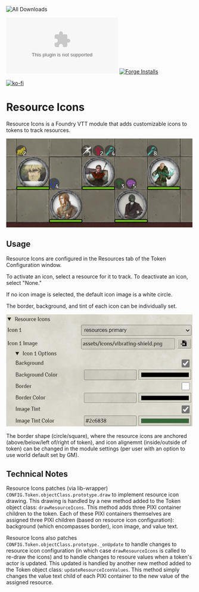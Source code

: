 ![All Downloads](https://img.shields.io/github/downloads/jessev14/resource-icons/total?style=for-the-badge)

![Latest Release Download Count](https://img.shields.io/github/downloads/jessev14/resource-icons/latest/RI.zip)
[![Forge Installs](https://img.shields.io/badge/dynamic/json?label=Forge%20Installs&query=package.installs&suffix=%25&url=https%3A%2F%2Fforge-vtt.com%2Fapi%2Fbazaar%2Fpackage%2Fresource-icons&colorB=4aa94a)](https://forge-vtt.com/bazaar#package=resource-icons)

[![ko-fi](https://ko-fi.com/img/githubbutton_sm.svg)](https://ko-fi.com/jessev14)


# Resource Icons

Resource Icons is a Foundry VTT module that adds customizable icons to tokens to track resources.

<img src="/img/demo.png" width="500"/>

## Usage

Resource Icons are configured in the Resources tab of the Token Configuration window.

To activate an icon, select a resource for it to track. To deactivate an icon, select "None."

If no icon image is selected, the default icon image is a white circle.

The border, background, and tint of each icon can be individually set.

<img src="/img/config2.png" width="500"/>

The border shape (circle/square), where the resource icons are anchored (above/below/left of/right of token), and icon alignemnt (inside/outside of token) can be changed in the module settings (per user with an option to use world default set by GM).

## Technical Notes

Resource Icons patches (via lib-wrapper) `CONFIG.Token.objectClass.prototype.draw` to implement resource icon drawing. This drawing is handled by a new method added to the Token object class: `drawResourceIcons`. This method adds three PIXI container children to the token. Each of these PIXI containers themselves are assigned three PIXI children (based on resource icon configuration): background (which encompasses border), icon image, and value text.

Resource Icons also patches `CONFIG.Token.objectClass.prototype._onUpdate` to handle changes to resource icon configuration (in which case `drawResourceIcons` is called to re-draw the icons) and to handle changes to resoure values when a token's actor is updated. This updated is handled by another new method added to the Token object class: `updateResourceIconValues`. This method simply changes the value text child of each PIXI container to the new value of the assigned resource.
